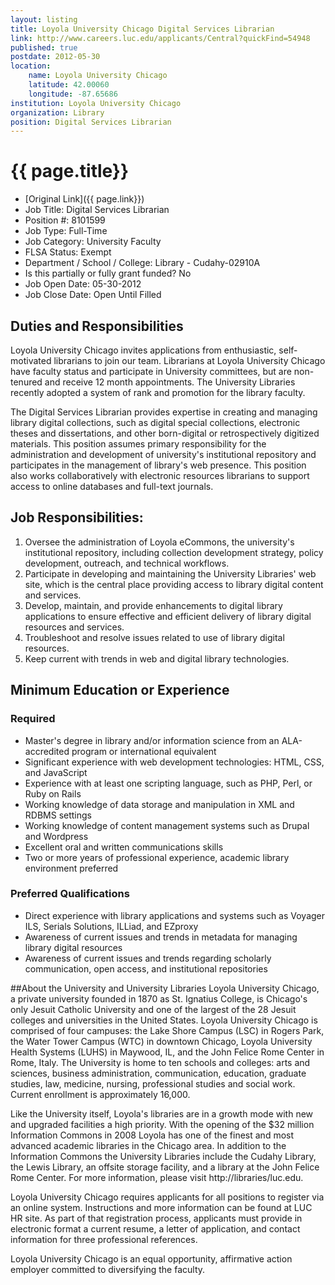 ```yaml
---
layout: listing
title: Loyola University Chicago Digital Services Librarian
link: http://www.careers.luc.edu/applicants/Central?quickFind=54948
published: true
postdate: 2012-05-30
location:
    name: Loyola University Chicago
    latitude: 42.00060
    longitude: -87.65686
institution: Loyola University Chicago
organization: Library
position: Digital Services Librarian
---
```


# {{ page.title}}

* [Original Link]({{ page.link}})
* Job Title: Digital Services Librarian
* Position #: 8101599
* Job Type:	Full-Time
* Job Category: University Faculty
* FLSA Status: Exempt 
* Department / School / College: Library - Cudahy-02910A 
* Is this partially or fully grant funded? No
* Job Open Date: 05-30-2012
* Job Close Date: Open Until Filled

## Duties and Responsibilities
Loyola University Chicago invites applications from enthusiastic, self-motivated librarians to join our team. Librarians at Loyola University Chicago have faculty status and participate in University committees, but are non-tenured and receive 12 month appointments. The University Libraries recently adopted a system of rank and promotion for the library faculty. 

The Digital Services Librarian provides expertise in creating and managing library digital collections, such as digital special collections, electronic theses and dissertations, and other born-digital or retrospectively digitized materials. This position assumes primary responsibility for the administration and development of university's institutional repository and participates in the management of library's web presence. This position also works collaboratively with electronic resources librarians to support access to online databases and full-text journals. 

## Job Responsibilities: 
1.	Oversee the administration of Loyola eCommons, the university's institutional repository, including collection development strategy, policy development, outreach, and technical workflows. 
2.	Participate in developing and maintaining the University Libraries' web site, which is the central place providing access to library digital content and services. 
3.	Develop, maintain, and provide enhancements to digital library applications to ensure effective and efficient delivery of library digital resources and services. 
4.	Troubleshoot and resolve issues related to use of library digital resources. 
5.	Keep current with trends in web and digital library technologies.  

## Minimum Education or Experience
### Required
* Master's degree in library and/or information science from an ALA-accredited program or international equivalent 
* Significant experience with web development technologies: HTML, CSS, and JavaScript 
* Experience with at least one scripting language, such as PHP, Perl, or Ruby on Rails 
* Working knowledge of data storage and manipulation in XML and RDBMS settings 
* Working knowledge of content management systems such as Drupal and Wordpress 
* Excellent oral and written communications skills 
* Two or more years of professional experience, academic library environment preferred 

### Preferred Qualifications 
* Direct experience with library applications and systems such as Voyager ILS, Serials Solutions, ILLiad, and EZproxy 
* Awareness of current issues and trends in metadata for managing library digital resources 
* Awareness of current issues and trends regarding scholarly communication, open access, and institutional repositories  

##About the University and University Libraries
Loyola University Chicago, a private university founded in 1870 as St. Ignatius College, is Chicago's only Jesuit Catholic University and one of the largest of the 28 Jesuit colleges and universities in the United States. Loyola University Chicago is comprised of four campuses: the Lake Shore Campus (LSC) in Rogers Park, the Water Tower Campus (WTC) in downtown Chicago, Loyola University Health Systems (LUHS) in Maywood, IL, and the John Felice Rome Center in Rome, Italy. The University is home to ten schools and colleges: arts and sciences, business administration, communication, education, graduate studies, law, medicine, nursing, professional studies and social work. Current enrollment is approximately 16,000. 

Like the University itself, Loyola's libraries are in a growth mode with new and upgraded facilities a high priority. With the opening of the $32 million Information Commons in 2008 Loyola has one of the finest and most advanced academic libraries in the Chicago area. In addition to the Information Commons the University Libraries include the Cudahy Library, the Lewis Library, an offsite storage facility, and a library at the John Felice Rome Center. For more information, please visit http://libraries/luc.edu. 

Loyola University Chicago requires applicants for all positions to register via an online system. Instructions and more information can be found at LUC HR site. As part of that registration process, applicants must provide in electronic format a current resume, a letter of application, and contact information for three professional references. 

Loyola University Chicago is an equal opportunity, affirmative action employer committed to diversifying the faculty.  